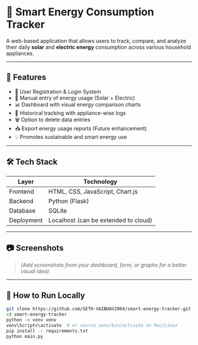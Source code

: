 # 🔋 Smart Energy Consumption Tracker

A web-based application that allows users to track, compare, and analyze their daily **solar** and **electric energy** consumption across various household appliances.

---

## 📌 Features

- 🔐 User Registration & Login System
- 🔢 Manual entry of energy usage (Solar + Electric)
- 📊 Dashboard with visual energy comparison charts
- 📅 Historical tracking with appliance-wise logs
- 🗑️ Option to delete data entries
- 📥 Export energy usage reports (Future enhancement)
- 💡 Promotes sustainable and smart energy use

---

## 🛠️ Tech Stack

| Layer        | Technology           |
|--------------|----------------------|
| Frontend     | HTML, CSS, JavaScript, Chart.js |
| Backend      | Python (Flask)       |
| Database     | SQLite               |
| Deployment   | Localhost (can be extended to cloud) |

---

## 📷 Screenshots

> _(Add screenshots from your dashboard, form, or graphs for a better visual idea)_

---

## 🚀 How to Run Locally

```bash
git clone https://github.com/SETH-VAIBHAV2004/smart-energy-tracker.git
cd smart-energy-tracker
python -m venv venv
venv\Scripts\activate  # or source venv/bin/activate on Mac/Linux
pip install -r requirements.txt
python main.py
